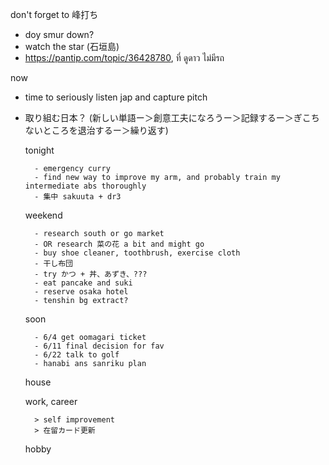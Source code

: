 don't forget to 峰打ち
- doy smur down?
- watch the star (石垣島)
- https://pantip.com/topic/36428780, ที่ ดูดาว ไม่มีรถ

now
- time to seriously listen jap and capture pitch 
- 取り組む日本？ (新しい単語ー＞創意工夫になろうー＞記録するー＞ぎこちないところを退治するー＞繰り返す)

	tonight
	
		- emergency curry
		- find new way to improve my arm, and probably train my intermediate abs thoroughly
		- 集中 sakuuta + dr3
	weekend
		
		- research south or go market
		- OR research 菜の花 a bit and might go
		- buy shoe cleaner, toothbrush, exercise cloth
		- 干し布団
		- try かつ + 丼、あずき、???
		- eat pancake and suki
		- reserve osaka hotel
		- tenshin bg extract?
	soon
	
		- 6/4 get oomagari ticket
		- 6/11 final decision for fav
		- 6/22 talk to golf
		- hanabi ans sanriku plan
	house
	
	work, career
	
		> self improvement
		> 在留カード更新
	hobby
			

			
		
